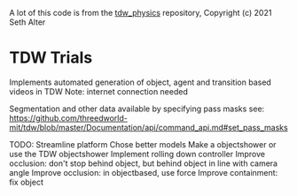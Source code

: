 A lot of this code is from the [tdw_physics](https://github.com/alters-mit/tdw_physics) repository, Copyright (c) 2021 Seth Alter

# TDW Trials
Implements automated generation of object, agent and transition based videos in TDW
Note: internet connection needed


Segmentation and other data available by specifying pass masks see: https://github.com/threedworld-mit/tdw/blob/master/Documentation/api/command_api.md#set_pass_masks

TODO:
Streamline platform
Chose better models
Make a objectshower or use the TDW objectshower
Implement rolling down controller
Improve occlusion: don't stop behind object, but behind object in line with camera angle
Improve occlusion: in objectbased, use force
Improve containment: fix object
